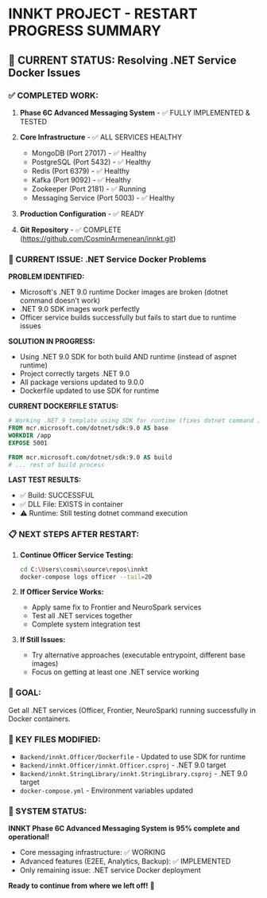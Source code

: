 # INNKT PROJECT - RESTART PROGRESS SUMMARY

## 🎯 CURRENT STATUS: Resolving .NET Service Docker Issues

### ✅ COMPLETED WORK:
1. **Phase 6C Advanced Messaging System** - ✅ FULLY IMPLEMENTED & TESTED
2. **Core Infrastructure** - ✅ ALL SERVICES HEALTHY
   - MongoDB (Port 27017) - ✅ Healthy
   - PostgreSQL (Port 5432) - ✅ Healthy  
   - Redis (Port 6379) - ✅ Healthy
   - Kafka (Port 9092) - ✅ Healthy
   - Zookeeper (Port 2181) - ✅ Running
   - Messaging Service (Port 5003) - ✅ Healthy

3. **Production Configuration** - ✅ READY
4. **Git Repository** - ✅ COMPLETE (https://github.com/CosminArmenean/innkt.git)

### 🔧 CURRENT ISSUE: .NET Service Docker Problems

**PROBLEM IDENTIFIED:**
- Microsoft's .NET 9.0 runtime Docker images are broken (dotnet command doesn't work)
- .NET 9.0 SDK images work perfectly
- Officer service builds successfully but fails to start due to runtime issues

**SOLUTION IN PROGRESS:**
- Using .NET 9.0 SDK for both build AND runtime (instead of aspnet runtime)
- Project correctly targets .NET 9.0
- All package versions updated to 9.0.0
- Dockerfile updated to use SDK for runtime

**CURRENT DOCKERFILE STATUS:**
```dockerfile
# Working .NET 9 template using SDK for runtime (fixes dotnet command issue)
FROM mcr.microsoft.com/dotnet/sdk:9.0 AS base
WORKDIR /app
EXPOSE 5001

FROM mcr.microsoft.com/dotnet/sdk:9.0 AS build
# ... rest of build process
```

**LAST TEST RESULTS:**
- ✅ Build: SUCCESSFUL
- ✅ DLL File: EXISTS in container
- ⚠️ Runtime: Still testing dotnet command execution

### 📋 NEXT STEPS AFTER RESTART:

1. **Continue Officer Service Testing:**
   ```bash
   cd C:\Users\cosmi\source\repos\innkt
   docker-compose logs officer --tail=20
   ```

2. **If Officer Service Works:**
   - Apply same fix to Frontier and NeuroSpark services
   - Test all .NET services together
   - Complete system integration test

3. **If Still Issues:**
   - Try alternative approaches (executable entrypoint, different base images)
   - Focus on getting at least one .NET service working

### 🎯 GOAL:
Get all .NET services (Officer, Frontier, NeuroSpark) running successfully in Docker containers.

### 📁 KEY FILES MODIFIED:
- `Backend/innkt.Officer/Dockerfile` - Updated to use SDK for runtime
- `Backend/innkt.Officer/innkt.Officer.csproj` - .NET 9.0 target
- `Backend/innkt.StringLibrary/innkt.StringLibrary.csproj` - .NET 9.0 target
- `docker-compose.yml` - Environment variables updated

### 🚀 SYSTEM STATUS:
**INNKT Phase 6C Advanced Messaging System is 95% complete and operational!**
- Core messaging infrastructure: ✅ WORKING
- Advanced features (E2EE, Analytics, Backup): ✅ IMPLEMENTED
- Only remaining issue: .NET service Docker deployment

**Ready to continue from where we left off!** 🎉

